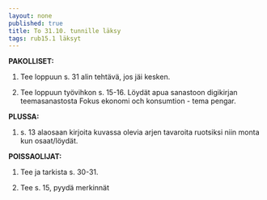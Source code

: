 ```yaml
---
layout: none
published: true
title: To 31.10. tunnille läksy
tags: rub15.1 läksyt
---
```

**PAKOLLISET:**

1. Tee loppuun s. 31 alin tehtävä, jos jäi kesken.

2. Tee loppuun työvihkon s. 15-16. Löydät apua sanastoon digikirjan teemasanastosta Fokus ekonomi och konsumtion - tema pengar.

**PLUSSA:**

1. s. 13 alaosaan kirjoita kuvassa olevia arjen tavaroita ruotsiksi niin monta kun osaat/löydät.

**POISSAOLIJAT:**

1. Tee ja tarkista s. 30-31.

2. Tee s. 15, pyydä merkinnät